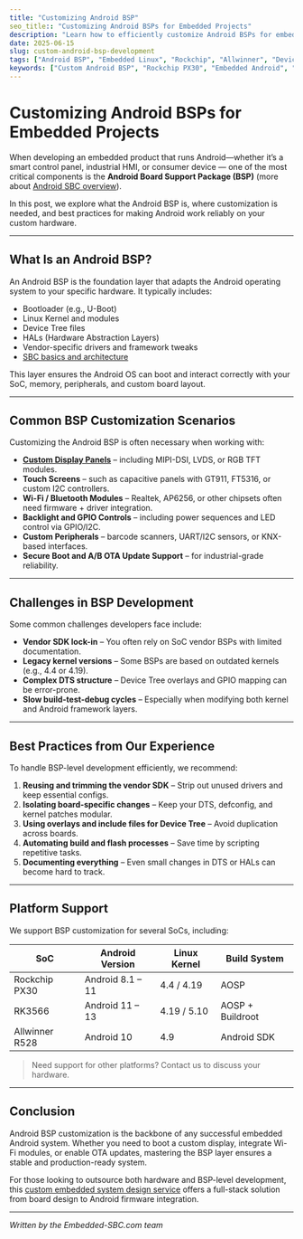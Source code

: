 ```yaml
---
title: "Customizing Android BSP"
seo_title:: "Customizing Android BSPs for Embedded Projects"
description: "Learn how to efficiently customize Android BSPs for embedded systems, including display drivers, touch panel integration, and best practices for Rockchip and Allwinner platforms."
date: 2025-06-15
slug: custom-android-bsp-development
tags: ["Android BSP", "Embedded Linux", "Rockchip", "Allwinner", "Device Tree"]
keywords: ["Custom Android BSP", "Rockchip PX30", "Embedded Android", "Linux Kernel Customization"]
---
```


# Customizing Android BSPs for Embedded Projects

When developing an embedded product that runs Android—whether it’s a smart control panel, industrial HMI, or consumer device — one of the most critical components is the **Android Board Support Package (BSP)** (more about [Android SBC overview](/posts/android-sbc-overview/)).

In this post, we explore what the Android BSP is, where customization is needed, and best practices for making Android work reliably on your custom hardware.

---

## What Is an Android BSP?

An Android BSP is the foundation layer that adapts the Android operating system to your specific hardware. It typically includes:

- Bootloader (e.g., U-Boot)
- Linux Kernel and modules
- Device Tree files
- HALs (Hardware Abstraction Layers)
- Vendor-specific drivers and framework tweaks
- [SBC basics and architecture](/posts/sbc-overview/)

This layer ensures the Android OS can boot and interact correctly with your SoC, memory, peripherals, and custom board layout.

---

## Common BSP Customization Scenarios

Customizing the Android BSP is often necessary when working with:

- **[Custom Display Panels](/posts/custom-embedded-systems/)** – including MIPI-DSI, LVDS, or RGB TFT modules.
- **Touch Screens** – such as capacitive panels with GT911, FT5316, or custom I2C controllers.
- **Wi-Fi / Bluetooth Modules** – Realtek, AP6256, or other chipsets often need firmware + driver integration.
- **Backlight and GPIO Controls** – including power sequences and LED control via GPIO/I2C.
- **Custom Peripherals** – barcode scanners, UART/I2C sensors, or KNX-based interfaces.
- **Secure Boot and A/B OTA Update Support** – for industrial-grade reliability.

---

## Challenges in BSP Development

Some common challenges developers face include:

- **Vendor SDK lock-in** – You often rely on SoC vendor BSPs with limited documentation.
- **Legacy kernel versions** – Some BSPs are based on outdated kernels (e.g., 4.4 or 4.19).
- **Complex DTS structure** – Device Tree overlays and GPIO mapping can be error-prone.
- **Slow build-test-debug cycles** – Especially when modifying both kernel and Android framework layers.

---

## Best Practices from Our Experience

To handle BSP-level development efficiently, we recommend:

1. **Reusing and trimming the vendor SDK** – Strip out unused drivers and keep essential configs.
2. **Isolating board-specific changes** – Keep your DTS, defconfig, and kernel patches modular.
3. **Using overlays and include files for Device Tree** – Avoid duplication across boards.
4. **Automating build and flash processes** – Save time by scripting repetitive tasks.
5. **Documenting everything** – Even small changes in DTS or HALs can become hard to track.

---

## Platform Support

We support BSP customization for several SoCs, including:

| SoC           | Android Version | Linux Kernel | Build System   |
|---------------|------------------|----------------|----------------|
| Rockchip PX30 | Android 8.1 – 11 | 4.4 / 4.19     | AOSP           |
| RK3566        | Android 11 – 13  | 4.19 / 5.10    | AOSP + Buildroot |
| Allwinner R528| Android 10       | 4.9            | Android SDK    |

> Need support for other platforms? Contact us to discuss your hardware.

---

## Conclusion

Android BSP customization is the backbone of any successful embedded Android system. Whether you need to boot a custom display, integrate Wi-Fi modules, or enable OTA updates, mastering the BSP layer ensures a stable and production-ready system.

For those looking to outsource both hardware and BSP-level development, this [custom embedded system design service](https://dev.to/kevinzhang109/why-our-custom-sbc-had-to-break-the-rectangle-rule-a-real-world-pcb-design-challenge-2e5f) offers a full-stack solution from board design to Android firmware integration.

---

*Written by the Embedded-SBC.com team*